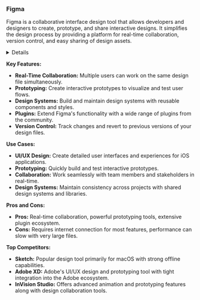 ### Figma

Figma is a collaborative interface design tool that allows developers and designers to create, prototype, and share interactive designs. It simplifies the design process by providing a platform for real-time collaboration, version control, and easy sharing of design assets.

<details>

**URL:** https://www.figma.com/

**Authors:** `Figma, Inc.`

**Integration:**
- **Platforms Supported:** Web, Windows, macOS, Linux
- **API Documentation:** [Figma API Documentation](https://www.figma.com/developers/docs)

**Community and Support:**
- **Support Channels:** Forums, Help Center, Email Support
- **Community:** Active user forums and developer community.

</details>

**Key Features:**
- **Real-Time Collaboration:** Multiple users can work on the same design file simultaneously.
- **Prototyping:** Create interactive prototypes to visualize and test user flows.
- **Design Systems:** Build and maintain design systems with reusable components and styles.
- **Plugins:** Extend Figma's functionality with a wide range of plugins from the community.
- **Version Control:** Track changes and revert to previous versions of your design files.

**Use Cases:**
- **UI/UX Design:** Create detailed user interfaces and experiences for iOS applications.
- **Prototyping:** Quickly build and test interactive prototypes.
- **Collaboration:** Work seamlessly with team members and stakeholders in real-time.
- **Design Systems:** Maintain consistency across projects with shared design systems and libraries.

**Pros and Cons:**
- **Pros:** Real-time collaboration, powerful prototyping tools, extensive plugin ecosystem.
- **Cons:** Requires internet connection for most features, performance can slow with very large files.

**Top Competitors:**
- **Sketch:** Popular design tool primarily for macOS with strong offline capabilities.
- **Adobe XD:** Adobe's UI/UX design and prototyping tool with tight integration into the Adobe ecosystem.
- **InVision Studio:** Offers advanced animation and prototyping features along with design collaboration tools.

<LinkCard title="Visit Figma" href="https://www.figma.com/" />
